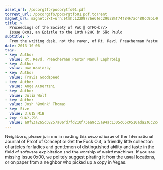 ```yaml
---
asset_url: /pocorgtfo/pocorgtfo01.pdf
torrent_url: /pocorgtfo/pocorgtfo01.pdf.torrent
magnet_url: magnet:?xt=urn:btmh:12209776e6fec29028af74f8467ac480cc9b140dfecbda9d1d0e9bd7e36a739a077a&tr=udp%3A//tracker.stribik.technology%3A6969&ws=https%3A//blog.stribik.technology/assets/pocorgtfo/pocorgtfo01.pdf&dn=pocorgtfo01.pdf
title: >
  Proceedings of the Society of PoC ‖ GTFO<br/>
  Issue 0x01, an Epistle to the 10th H2HC in São Paulo
subtitle: >
  From the writing desk, not the raven, of Rt. Revd. Preacherman Pastor Manul Laphroaig
date: 2013-10-06
tags:
- key: Author
  value: Rt. Revd. Preacherman Pastor Manul Laphroaig 
- key: Author
  value: Dan Kaminsky
- key: Author
  value: Travis Goodspeed
- key: Author
  value: Ange Albertini
- key: Author
  value: Julia Wolf
- key: Author
  value: Josh "@m0nk" Thomas
- key: Size
  value: 3.615 MiB
- key: SHA2-256
  value: a0f93a265d38257a06fd7fd210f73ea9c55a94ac1305c65c0510ada236c2cc88
---
```


Neighbors, please join me in reading this second issue of the International
Journal of Proof of Concept or Get the Fuck Out, a friendly little collection
of articles for ladies and gentlemen of distinguished ability and taste in the
field of software exploitation and the worship of weird machines. If you are
missing Issue 0x00, we politely suggest pirating it from the usual locations,
or on paper from a neighbor who picked up a copy in Vegas.
